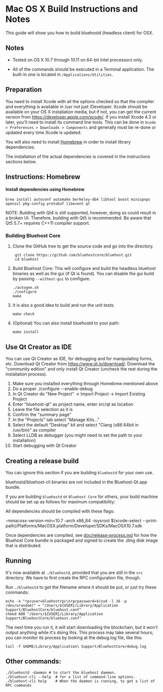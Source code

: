 Mac OS X Build Instructions and Notes
====================================
This guide will show you how to build bluehostd (headless client) for OSX.

Notes
-----

* Tested on OS X 10.7 through 10.11 on 64-bit Intel processors only.

* All of the commands should be executed in a Terminal application. The
built-in one is located in `/Applications/Utilities`.

Preparation
-----------

You need to install Xcode with all the options checked so that the compiler
and everything is available in /usr not just /Developer. Xcode should be
available on your OS X installation media, but if not, you can get the
current version from https://developer.apple.com/xcode/. If you install
Xcode 4.3 or later, you'll need to install its command line tools. This can
be done in `Xcode > Preferences > Downloads > Components` and generally must
be re-done or updated every time Xcode is updated.

You will also need to install [Homebrew](http://brew.sh) in order to install library
dependencies.

The installation of the actual dependencies is covered in the instructions
sections below.

Instructions: Homebrew
----------------------

#### Install dependencies using Homebrew

    brew install autoconf automake berkeley-db4 libtool boost miniupnpc openssl pkg-config protobuf libevent qt

NOTE: Building with Qt4 is still supported, however, doing so could result in a broken UI. Therefore, building with Qt5 is recommended. Be aware that Qt5 5.7+ requires C++11 compiler support.

### Building Bluehost Core

1. Clone the GitHub tree to get the source code and go into the directory.

        git clone https://github.com/bluehostcore/bluehost.git
        cd bluehost

2.  Build Bluehost Core:
    This will configure and build the headless bluehost binaries as well as the gui (if Qt is found).
    You can disable the gui build by passing `--without-gui` to configure.

        ./autogen.sh
        ./configure
        make

3.  It is also a good idea to build and run the unit tests:

        make check

4.  (Optional) You can also install bluehostd to your path:

        make install

Use Qt Creator as IDE
------------------------
You can use Qt Creator as IDE, for debugging and for manipulating forms, etc.
Download Qt Creator from https://www.qt.io/download/. Download the "community edition" and only install Qt Creator (uncheck the rest during the installation process).

1. Make sure you installed everything through Homebrew mentioned above
2. Do a proper ./configure --enable-debug
3. In Qt Creator do "New Project" -> Import Project -> Import Existing Project
4. Enter "bluehost-qt" as project name, enter src/qt as location
5. Leave the file selection as it is
6. Confirm the "summary page"
7. In the "Projects" tab select "Manage Kits..."
8. Select the default "Desktop" kit and select "Clang (x86 64bit in /usr/bin)" as compiler
9. Select LLDB as debugger (you might need to set the path to your installation)
10. Start debugging with Qt Creator

Creating a release build
------------------------
You can ignore this section if you are building `bluehostd` for your own use.

bluehostd/bluehost-cli binaries are not included in the Bluehost-Qt.app bundle.

If you are building `bluehostd` or `Bluehost Core` for others, your build machine should be set up
as follows for maximum compatibility:

All dependencies should be compiled with these flags:

 -mmacosx-version-min=10.7
 -arch x86_64
 -isysroot $(xcode-select --print-path)/Platforms/MacOSX.platform/Developer/SDKs/MacOSX10.7.sdk

Once dependencies are compiled, see [doc/release-process.md](release-process.md) for how the Bluehost Core
bundle is packaged and signed to create the .dmg disk image that is distributed.

Running
-------

It's now available at `./bluehostd`, provided that you are still in the `src`
directory. We have to first create the RPC configuration file, though.

Run `./bluehostd` to get the filename where it should be put, or just try these
commands:

    echo -e "rpcuser=bluehostrpc\nrpcpassword=$(xxd -l 16 -p /dev/urandom)" > "/Users/${USER}/Library/Application Support/BluehostCore/bluehost.conf"
    chmod 600 "/Users/${USER}/Library/Application Support/BluehostCore/bluehost.conf"

The next time you run it, it will start downloading the blockchain, but it won't
output anything while it's doing this. This process may take several hours;
you can monitor its process by looking at the debug.log file, like this:

    tail -f $HOME/Library/Application\ Support/BluehostCore/debug.log

Other commands:
-------

    ./bluehostd -daemon # to start the bluehost daemon.
    ./bluehost-cli --help  # for a list of command-line options.
    ./bluehost-cli help    # When the daemon is running, to get a list of RPC commands
